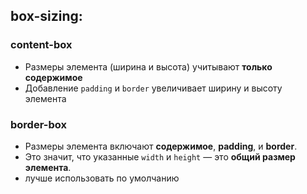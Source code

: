 
## box-sizing:

### content-box
- Размеры элемента (ширина и высота) учитывают **только содержимое**
- Добавление `padding` и `border` увеличивает ширину и высоту элемента

### border-box 
- Размеры элемента включают **содержимое**, **padding**, и **border**.
- Это значит, что указанные `width` и `height` — это **общий размер элемента**.
- лучше использовать по умолчанию 